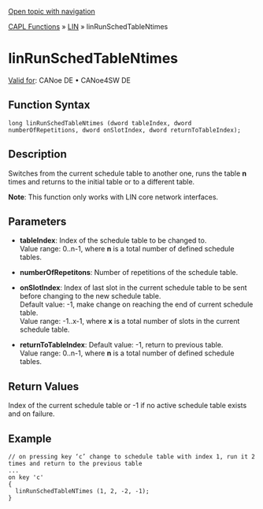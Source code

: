[Open topic with navigation](../../../../../CANoeDEFamily.htm#Topics/CAPLFunctions/LIN/Functions/CAPLfunctionLINRunSchedTableNtimes.md)

[CAPL Functions](../../CAPLfunctions.md) » [LIN](../CAPLfunctionsLINOverview.md) » linRunSchedTableNtimes

# linRunSchedTableNtimes

[Valid for](../../../Shared/FeatureAvailability.md):  CANoe DE • CANoe4SW DE

## Function Syntax

```plaintext
long linRunSchedTableNtimes (dword tableIndex, dword numberOfRepetitions, dword onSlotIndex, dword returnToTableIndex);
```

## Description

Switches from the current schedule table to another one, runs the table **n** times and returns to the initial table or to a different table.

**Note**: This function only works with LIN core network interfaces.

## Parameters

- **tableIndex**: Index of the schedule table to be changed to.  
  Value range: 0..n-1, where **n** is a total number of defined schedule tables.

- **numberOfRepetitons**: Number of repetitions of the schedule table.

- **onSlotIndex**: Index of last slot in the current schedule table to be sent before changing to the new schedule table.  
  Default value: -1, make change on reaching the end of current schedule table.  
  Value range: -1..x-1, where **x** is a total number of slots in the current schedule table.

- **returnToTableIndex**: Default value: -1, return to previous table.  
  Value range: 0..n-1, where **n** is a total number of defined schedule tables.

## Return Values

Index of the current schedule table or -1 if no active schedule table exists and on failure.

## Example

```plaintext
// on pressing key ‘c’ change to schedule table with index 1, run it 2 times and return to the previous table
...
on key 'c'
{
  linRunSchedTableNTimes (1, 2, -2, -1);
}
```
